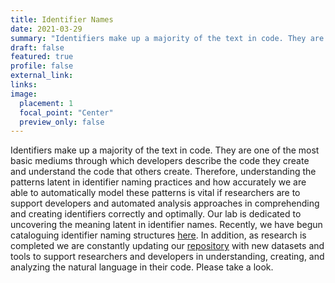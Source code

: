```yaml
---
title: Identifier Names
date: 2021-03-29
summary: "Identifiers make up a majority of the text in code. They are one of the most basic mediums through which developers describe the code they create and understand the code that others create."
draft: false
featured: true
profile: false
external_link: 
links:
image:
  placement: 1
  focal_point: "Center"
  preview_only: false
---
```

Identifiers make up a majority of the text in code. They are one of the most basic mediums through which developers describe the code they create and understand the code that others create. Therefore, understanding the patterns latent in identifier naming practices and how accurately we are able to automatically model these patterns is vital if researchers are to support developers and automated analysis approaches in comprehending and creating identifiers correctly and optimally. Our lab is dedicated to uncovering the meaning latent in identifier names. Recently, we have begun cataloguing identifier naming structures [here](https://github.com/SCANL/identifier_name_structure_catalogue). In addition, as research is completed we are constantly updating our [repository](https://github.com/SCANL/) with new datasets and tools to support researchers and developers in understanding, creating, and analyzing the natural language in their code. Please take a look.
